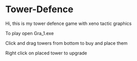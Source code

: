 # Tower-Defence

Hi, this is my tower defence game with xeno tactic graphics

To play open Gra_1.exe

Click and drag towers from bottom to buy and place them

Right click on placed tower to upgrade
